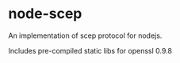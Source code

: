 node-scep
=========

An implementation of scep protocol for nodejs.

Includes pre-compiled static libs for openssl 0.9.8